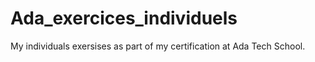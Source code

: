 # Ada_exercices_individuels
My individuals exersises as part of my certification at Ada Tech School.
